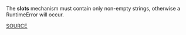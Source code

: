 The __slots__ mechanism must contain only non-empty strings, otherwise a RuntimeError will occur.

[SOURCE](https://docs.python.org/3/reference/datamodel.html?highlight=__slots__#notes-on-using-slots)